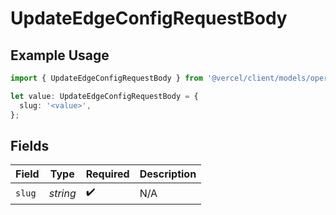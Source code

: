 # UpdateEdgeConfigRequestBody

## Example Usage

```typescript
import { UpdateEdgeConfigRequestBody } from '@vercel/client/models/operations';

let value: UpdateEdgeConfigRequestBody = {
  slug: '<value>',
};
```

## Fields

| Field  | Type     | Required           | Description |
| ------ | -------- | ------------------ | ----------- |
| `slug` | _string_ | :heavy_check_mark: | N/A         |

